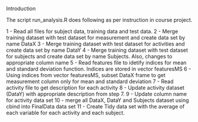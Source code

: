 Introduction

The script run_analysis.R does following as per instruction in course project.

1 -  Read all files for subject data, training data and test data.
2 -  Merge training dataset with test dataset for measurement and create data set by name DataX
3 -  Merge training dataset with test dataset for activities  and create data set by name DataY
4 -  Merge training dataset with test dataset for subjects and create data set by name Subjects. Also, changes to appropriate column name
5 -  Read features file to idetify indices for mean and standard deviation function. Indices are stored in vector featuresMS
6 -  Using indices from vector featuresMS, subset DataX frame to get measurement column only for mean and standard deviation
7 -  Read activity file to get description for each activity
8 -  Update activity dataset (DataY) with appropriate description from step 7.
9 -  Update column name for activity data set 
10 - merge all DataX, DataY and Subjects dataset using cbind into FinalData data set
11 - Create Tidy data set with the average of each variable for each activity and each subject.
